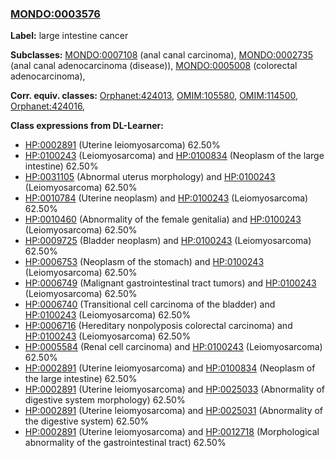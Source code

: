 
### [MONDO:0003576](http://purl.obolibrary.org/obo/MONDO_0003576)
**Label:** large intestine cancer

**Subclasses:** [MONDO:0007108](http://purl.obolibrary.org/obo/MONDO_0007108) (anal canal carcinoma), [MONDO:0002735](http://purl.obolibrary.org/obo/MONDO_0002735) (anal canal adenocarcinoma (disease)), [MONDO:0005008](http://purl.obolibrary.org/obo/MONDO_0005008) (colorectal adenocarcinoma), 

**Corr. equiv. classes:** [Orphanet:424013](http://www.orpha.net/ORDO/Orphanet_424013), [OMIM:105580](http://purl.obolibrary.org/obo/OMIM_105580), [OMIM:114500](http://purl.obolibrary.org/obo/OMIM_114500), [Orphanet:424016](http://www.orpha.net/ORDO/Orphanet_424016), 

**Class expressions from DL-Learner:**

- [HP:0002891](http://purl.obolibrary.org/obo/HP_0002891) (Uterine leiomyosarcoma) 62.50%
- [HP:0100243](http://purl.obolibrary.org/obo/HP_0100243) (Leiomyosarcoma) and [HP:0100834](http://purl.obolibrary.org/obo/HP_0100834) (Neoplasm of the large intestine) 62.50%
- [HP:0031105](http://purl.obolibrary.org/obo/HP_0031105) (Abnormal uterus morphology) and [HP:0100243](http://purl.obolibrary.org/obo/HP_0100243) (Leiomyosarcoma) 62.50%
- [HP:0010784](http://purl.obolibrary.org/obo/HP_0010784) (Uterine neoplasm) and [HP:0100243](http://purl.obolibrary.org/obo/HP_0100243) (Leiomyosarcoma) 62.50%
- [HP:0010460](http://purl.obolibrary.org/obo/HP_0010460) (Abnormality of the female genitalia) and [HP:0100243](http://purl.obolibrary.org/obo/HP_0100243) (Leiomyosarcoma) 62.50%
- [HP:0009725](http://purl.obolibrary.org/obo/HP_0009725) (Bladder neoplasm) and [HP:0100243](http://purl.obolibrary.org/obo/HP_0100243) (Leiomyosarcoma) 62.50%
- [HP:0006753](http://purl.obolibrary.org/obo/HP_0006753) (Neoplasm of the stomach) and [HP:0100243](http://purl.obolibrary.org/obo/HP_0100243) (Leiomyosarcoma) 62.50%
- [HP:0006749](http://purl.obolibrary.org/obo/HP_0006749) (Malignant gastrointestinal tract tumors) and [HP:0100243](http://purl.obolibrary.org/obo/HP_0100243) (Leiomyosarcoma) 62.50%
- [HP:0006740](http://purl.obolibrary.org/obo/HP_0006740) (Transitional cell carcinoma of the bladder) and [HP:0100243](http://purl.obolibrary.org/obo/HP_0100243) (Leiomyosarcoma) 62.50%
- [HP:0006716](http://purl.obolibrary.org/obo/HP_0006716) (Hereditary nonpolyposis colorectal carcinoma) and [HP:0100243](http://purl.obolibrary.org/obo/HP_0100243) (Leiomyosarcoma) 62.50%
- [HP:0005584](http://purl.obolibrary.org/obo/HP_0005584) (Renal cell carcinoma) and [HP:0100243](http://purl.obolibrary.org/obo/HP_0100243) (Leiomyosarcoma) 62.50%
- [HP:0002891](http://purl.obolibrary.org/obo/HP_0002891) (Uterine leiomyosarcoma) and [HP:0100834](http://purl.obolibrary.org/obo/HP_0100834) (Neoplasm of the large intestine) 62.50%
- [HP:0002891](http://purl.obolibrary.org/obo/HP_0002891) (Uterine leiomyosarcoma) and [HP:0025033](http://purl.obolibrary.org/obo/HP_0025033) (Abnormality of digestive system morphology) 62.50%
- [HP:0002891](http://purl.obolibrary.org/obo/HP_0002891) (Uterine leiomyosarcoma) and [HP:0025031](http://purl.obolibrary.org/obo/HP_0025031) (Abnormality of the digestive system) 62.50%
- [HP:0002891](http://purl.obolibrary.org/obo/HP_0002891) (Uterine leiomyosarcoma) and [HP:0012718](http://purl.obolibrary.org/obo/HP_0012718) (Morphological abnormality of the gastrointestinal tract) 62.50%


